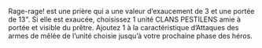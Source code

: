 Rage-rage! est une prière qui
a une valeur d’exaucement de
3 et une portée de 13". Si elle
est exaucée, choisissez 1 unité
CLANS PESTILENS amie à portée
et visible du prêtre. Ajoutez 1 à
la caractéristique d’Attaques des
armes de mêlée de l’unité choisie
jusqu’à votre prochaine phase
des héros.
